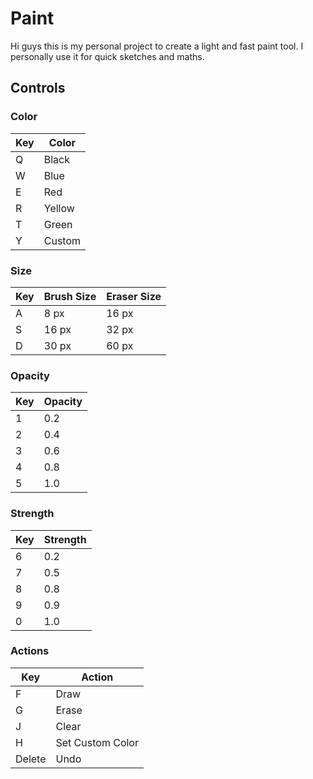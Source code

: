 # Paint
Hi guys this is my personal project to create a light and fast paint tool. I personally use it for quick sketches and maths.

## Controls

### Color
|Key|Color |
|---|------|
|Q  |Black |
|W  |Blue  |
|E  |Red   |
|R  |Yellow|
|T  |Green |
|Y  |Custom|

### Size
|Key|Brush Size|Eraser Size|
|---|----------|-----------|
|A  |8 px      |16 px      |
|S  |16 px     |32 px      |
|D  |30 px     |60 px      |

### Opacity
|Key|Opacity|
|---|-------|
|1  |0.2    |
|2  |0.4    |
|3  |0.6    |
|4  |0.8    |
|5  |1.0    |

### Strength
|Key|Strength|
|---|--------|
|6  |0.2     |
|7  |0.5     |
|8  |0.8     |
|9  |0.9     |
|0  |1.0     |

### Actions
|Key   |Action          |
|------|----------------|
|F     |Draw            |
|G     |Erase           |
|J     |Clear           |
|H     |Set Custom Color|
|Delete|Undo            |